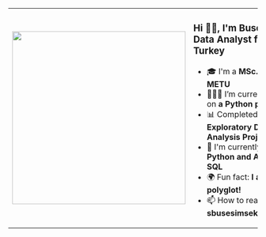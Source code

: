 <table>
  <tr>
    <td>
      <img src="https://i.pinimg.com/originals/e7/26/c7/e726c74ac081eed50feee1433d12c998.gif" width="350">
    </td>
    <td>
      <h3>Hi 👋🏻, I'm Buse, a Junior Data Analyst from Turkey</h3>
      <ul>
        <li>🎓 I'm a <b>MSc. Student at METU</b></li>
        <li>👩🏻‍💻 I’m currently working on <b>a Python project</b></li>
        <li>📊 Completed <b>"SQL Exploratory Data Analysis Project"</b></li>
        <li>📖 I'm currently learning <b>Python and Advanced SQL</b></li>
        <li>🌍 Fun fact: <b>I am a polyglot!</b></li>
        <li>📫 How to reach me: <b>sbusesimsek@gmail.com</b></li>
      </ul>
    </td>
  </tr>
</table>
